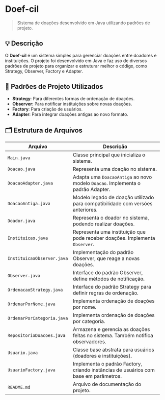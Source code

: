 
# Doef-cil

> Sistema de doações desenvolvido em Java utilizando padrões de projeto.

## 💡 Descrição

O **Doef-cil** é um sistema simples para gerenciar doações entre doadores e instituições. O projeto foi desenvolvido em Java e faz uso de diversos padrões de projeto para organizar e estruturar melhor o código, como Strategy, Observer, Factory e Adapter.


## 🧠 Padrões de Projeto Utilizados

- **Strategy**: Para diferentes formas de ordenação de doações.
- **Observer**: Para notificar instituições sobre novas doações.
- **Factory**: Para criação de usuários.
- **Adapter**: Para integrar doações antigas ao novo formato.


## 🗂️ Estrutura de Arquivos

| Arquivo                        | Descrição |
|-------------------------------|-----------|
| `Main.java`                   | Classe principal que inicializa o sistema. |
| `Doacao.java`                 | Representa uma doação no sistema. |
| `DoacaoAdapter.java`          | Adapta uma `DoacaoAntiga` ao novo modelo `Doacao`. Implementa o padrão Adapter. |
| `DoacaoAntiga.java`           | Modelo legado de doação utilizado para compatibilidade com versões anteriores. |
| `Doador.java`                 | Representa o doador no sistema, podendo realizar doações. |
| `Instituicao.java`            | Representa uma instituição que pode receber doações. Implementa `Observer`. |
| `InstituicaoObserver.java`    | Implementação do padrão Observer, que reage a novas doações. |
| `Observer.java`               | Interface do padrão Observer, define métodos de notificação. |
| `OrdenacaoStrategy.java`      | Interface do padrão Strategy para definir regras de ordenação. |
| `OrdenarPorNome.java`         | Implementa ordenação de doações por nome. |
| `OrdenarPorCategoria.java`    | Implementa ordenação de doações por categoria. |
| `RepositorioDoacoes.java`     | Armazena e gerencia as doações feitas no sistema. Também notifica observadores. |
| `Usuario.java`                | Classe base abstrata para usuários (doadores e instituições). |
| `UsuarioFactory.java`         | Implementa o padrão Factory, criando instâncias de usuários com base em parâmetros. |
| `README.md`                   | Arquivo de documentação do projeto. |

